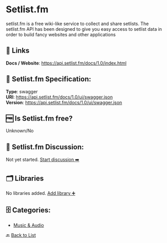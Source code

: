 # Setlist.fm

setlist.fm is a free wiki-like service to collect and share setlists. The setlist.fm API has been designed to give you easy access to setlist data in order to build fancy websites and other applications

##  🔗 Links
**Docs / Website**: https://api.setlist.fm/docs/1.0/index.html

## 🧬 Setlist.fm Specification:
**Type**: swagger  
**URI**: https://api.setlist.fm/docs/1.0/ui/swagger.json  
**Version**: https://api.setlist.fm/docs/1.0/ui/swagger.json

## 🆓 Is Setlist.fm free?
 Unknown/No 

## 💬 Setlist.fm Discussion:
Not yet started. [Start discussion ➡️](https://github.com/apis-list/apis-list/discussions/new)

## 🗂️ Libraries

No libraries added. [Add library ➕](https://github.com/apis-list/apis-list/edit/main/apis/setlist-fm/setlist-fm.yaml)    


## 🗄️ Categories:
- [Music & Audio](https://github.com/apis-list/apis-list#music--audio-)

🔙  [Back to List](https://github.com/apis-list/apis-list)
